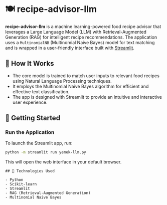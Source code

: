 # 🍽️ recipe-advisor-llm

**recipe-advisor-llm** is a machine learning-powered food recipe advisor that leverages a Large Language Model (LLM) with Retrieval-Augmented Generation (RAG) for intelligent recipe recommendations. The application uses a `MultinomialNB` (Multinomial Naive Bayes) model for text matching and is wrapped in a user-friendly interface built with [Streamlit](https://streamlit.io/).

## 🧠 How It Works

- The core model is trained to match user inputs to relevant food recipes using Natural Language Processing techniques.
- It employs the Multinomial Naive Bayes algorithm for efficient and effective text classification.
- The app is designed with Streamlit to provide an intuitive and interactive user experience.

## 🚀 Getting Started

### Run the Application

To launch the Streamlit app, run:

```bash
python -m streamlit run yemek-llm.py
```

This will open the web interface in your default browser.


```
## 🧪 Technologies Used

- Python
- Scikit-learn
- Streamlit
- RAG (Retrieval-Augmented Generation)
- Multinomial Naive Bayes


